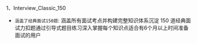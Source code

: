1、Interview_Classic_150
- `涵盖了经典面试150题`: 涵盖所有面试考点并构建完整知识体系沉淀 150 道经典面试力扣题通过引导式题目练习深入掌握每个知识点适合有6个月以上时间准备面试的用户